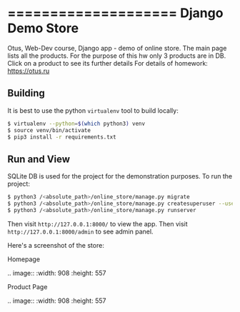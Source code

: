 ====================
Django Demo Store
====================

Otus, Web-Dev course, Django app - demo of online store.
The main page lists all the products. For the purpose of this hw 
only 3 products are in DB. Click on a product to see its further details
For details of homework: https://otus.ru

## Building

It is best to use the python `virtualenv` tool to build locally:

```sh
$ virtualenv --python=$(which python3) venv
$ source venv/bin/activate
$ pip3 install -r requirements.txt
```

## Run and View 

SQLite DB is used for the project for the demonstration purposes. 
To run the project:
```bash
$ python3 /<absolute_path>/online_store/manage.py migrate
$ python3 /<absolute_path>/online_store/manage.py createsuperuser --username=admin --email=admin@example.com
$ python3 /<absolute_path>/online_store/manage.py runserver
```
Then visit `http://127.0.0.1:8000/` to view the app. 
Then visit `http://127.0.0.1:8000/admin` to see admin panel. 

Here's a screenshot of the store:

Homepage

.. image::
   :width: 908
   :height: 557
   
Product Page

.. image::
   :width: 908
   :height: 557

   
